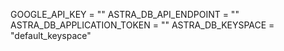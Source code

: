 GOOGLE_API_KEY = ""
ASTRA_DB_API_ENDPOINT = ""
ASTRA_DB_APPLICATION_TOKEN = ""
ASTRA_DB_KEYSPACE = "default_keyspace"